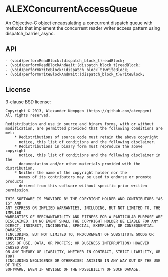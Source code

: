 ALEXConcurrentAccessQueue
=========================

An Objective-C object encapsulating a concurrent dispatch queue with methods that implement the concurrent reader writer access pattern using dispatch_barrier_async.

API
---

	- (void)performReadBlock:(dispatch_block_t)readBlock;
	- (void)performReadBlockAndWait:(dispatch_block_t)readBlock;
	- (void)performWriteBlock:(dispatch_block_t)writeBlock;
	- (void)performWriteBlockAndWait:(dispatch_block_t)writeBlock;

License
-------

3-clause BSD license:

	Copyright © 2013, Alexander Kempgen (https://github.com/akempgen)
	All rights reserved.
	
	Redistribution and use in source and binary forms, with or without
	modification, are permitted provided that the following conditions are met:
    	* Redistributions of source code must retain the above copyright
    	  notice, this list of conditions and the following disclaimer.
    	* Redistributions in binary form must reproduce the above copyright
    	  notice, this list of conditions and the following disclaimer in the
    	  documentation and/or other materials provided with the distribution.
    	* Neither the name of the copyright holder nor the
    	  names of its contributors may be used to endorse or promote products
    	  derived from this software without specific prior written permission.
	
	THIS SOFTWARE IS PROVIDED BY THE COPYRIGHT HOLDER AND CONTRIBUTORS "AS IS" AND
	ANY EXPRESS OR IMPLIED WARRANTIES, INCLUDING, BUT NOT LIMITED TO, THE IMPLIED
	WARRANTIES OF MERCHANTABILITY AND FITNESS FOR A PARTICULAR PURPOSE ARE
	DISCLAIMED. IN NO EVENT SHALL THE COPYRIGHT HOLDER BE LIABLE FOR ANY
	DIRECT, INDIRECT, INCIDENTAL, SPECIAL, EXEMPLARY, OR CONSEQUENTIAL DAMAGES
	(INCLUDING, BUT NOT LIMITED TO, PROCUREMENT OF SUBSTITUTE GOODS OR SERVICES;
	LOSS OF USE, DATA, OR PROFITS; OR BUSINESS INTERRUPTION) HOWEVER CAUSED AND
	ON ANY THEORY OF LIABILITY, WHETHER IN CONTRACT, STRICT LIABILITY, OR TORT
	(INCLUDING NEGLIGENCE OR OTHERWISE) ARISING IN ANY WAY OUT OF THE USE OF THIS
	SOFTWARE, EVEN IF ADVISED OF THE POSSIBILITY OF SUCH DAMAGE.

